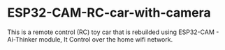 # ESP32-CAM-RC-car-with-camera
This is a remote control (RC) toy car that is rebuilded using ESP32-CAM - Ai-Thinker module, It Control over the home wifi network.
